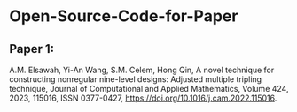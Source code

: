 # Open-Source-Code-for-Paper

## Paper 1:    
  A.M. Elsawah, Yi-An Wang, S.M. Celem, Hong Qin, A novel technique for constructing nonregular nine-level designs: Adjusted multiple tripling technique,
  Journal of Computational and Applied Mathematics, Volume 424, 2023, 115016, ISSN 0377-0427, https://doi.org/10.1016/j.cam.2022.115016.
